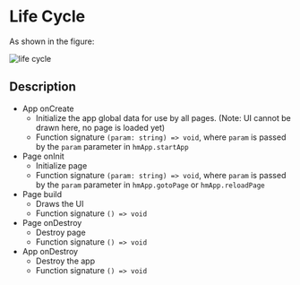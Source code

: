 
# Life Cycle

As shown in the figure:

![life cycle](/assets/images/life-cycle-en-650352204bf69a5b53c96dca5ce8f636.jpg)

## Description[​](/docs/1.0/guides/framework/device/life-cycle/#description "Direct link to Description")

* App onCreate
  + Initialize the app global data for use by all pages. (Note: UI cannot be drawn here, no page is loaded yet)
  + Function signature `(param: string) => void`, where `param` is passed by the `param` parameter in `hmApp.startApp`
* Page onInit
  + Initialize page
  + Function signature `(param: string) => void`, where `param` is passed by the `param` parameter in `hmApp.gotoPage` or `hmApp.reloadPage`
* Page build
  + Draws the UI
  + Function signature `() => void`
* Page onDestroy
  + Destroy page
  + Function signature `() => void`
* App onDestroy
  + Destroy the app
  + Function signature `() => void`
